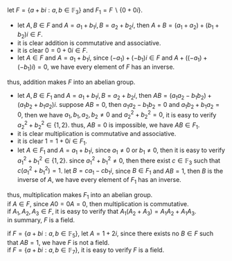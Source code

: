 let $F=\{a+bi:a,b\in \mathbb{F}_3\}$ and $F_1=F\backslash\{0+0i\}$.
- let $A,B\in F$ and $A=a_1+b_1i,B=a_2+b_2i$, then $A+B=(a_1+a_2)+(b_1+b_2)i\in F$.
- it is clear addition is commutative and associative.
- it is clear $0=0+0i\in F$.
- let $A\in F$ and $A=a_1+b_1i$, since $(-a_1)+(-b_1)i\in F$ and $A+((-a_1)+(-b_1)i)=0$, we have every element of $F$ has an inverse.

thus, addition makes $F$ into an abelian group.  

- let $A,B\in F_1$ and $A=a_1+b_1i,B=a_2+b_2i$, then $AB=(a_1a_2-b_1b_2)+(a_1b_2+b_1a_2)i$. suppose $AB=0$, then $a_1a_2-b_1b_2=0$ and $a_1b_2+b_1a_2=0$, then we have $a_1,b_1,a_2,b_2\not=0$ and $a_2^2+b_2^2=0$, it is easy to verify $a_2^2+b_2^2\in \{1,2\}$. thus, $AB=0$ is impossible, we have $AB\in F_1$.
- it is clear multiplication is commutative and associative.
- it is clear $1=1+0i\in F_1$.
- let $A\in F_1$ and $A=a_1+b_1i$, since $a_1\not=0$ or $b_1\not=0$, then it is easy to verify $a_1^2+b_1^2\in \{1,2\}$. since $a_1^2+b_1^2\not=0$, then there exist $c\in \mathbb{F}_3$ such that $c(a_1^2+b_1^2)=1$. let $B=ca_1-cb_1i$, since $B\in F_1$ and $AB=1$, then $B$ is the inverse of $A$, we have every element of $F_1$ has an inverse.

thus, multiplication makes $F_1$ into an abelian group.  
if $A\in F$, since $A0=0A=0$, then multiplication is commutative.  
if $A_1,A_2,A_3\in F$, it is easy to verify that $A_1(A_2+A_3)=A_1A_2+A_1A_3$.  
in summary, $F$ is a field.  

if $F=\{a+bi:a,b\in \mathbb{F}_5\}$, let $A=1+2i$, since there exists no $B\in F$ such that $AB=1$, we have $F$ is not a field.  
if $F=\{a+bi:a,b\in \mathbb{F}_7\}$, it is easy to verify $F$ is a field.
